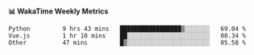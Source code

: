 **:bar_chart: WakaTime Weekly Metrics**

<!--START_SECTION:waka-->

```text
Python         9 hrs 43 mins   █████████████████▒░░░░░░░   69.04 %
Vue.js         1 hr 10 mins    ██░░░░░░░░░░░░░░░░░░░░░░░   08.34 %
Other          47 mins         █▒░░░░░░░░░░░░░░░░░░░░░░░   05.58 %
```

<!--END_SECTION:waka-->
